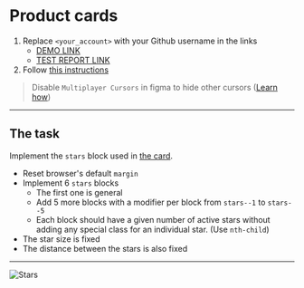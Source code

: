 # Product cards
1. Replace `<your_account>` with your Github username in the links
    - [DEMO LINK](https://RustamKhananov.github.io/layout_stars/) <br>
    - [TEST REPORT LINK](https://RustamKhananov.github.io/layout_stars/report/html_report/)
2. Follow [this instructions](https://mate-academy.github.io/layout_task-guideline/)

> Disable `Multiplayer Cursors` in figma to hide other cursors ([Learn how](https://mate-academy.github.io/layout_task-guideline/figma.html#multiplayer-cursors))
___

## The task
Implement the `stars` block used in [the card](https://www.figma.com/file/bS8N1lTT0Ew0Brf1Nfl36iMV/Product-Cards?node-id=0%3A1).
- Reset browser's default `margin`
- Implement 6 `stars` blocks
  - The first one is general
  - Add 5 more blocks with a modifier per block from `stars--1` to `stars--5`
  - Each block should have a given number of active stars without adding any special class for an individual star. (Use `nth-child`)
- The star size is fixed
- The distance between the stars is also fixed
---
![Stars](./reference/stars.png)
